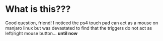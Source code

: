 # What is this???
Good question, friend! I noticed the ps4 touch pad can act as a mouse on manjaro linux but was devastated to find that the triggers do not act as left/right mouse button... **until now** 